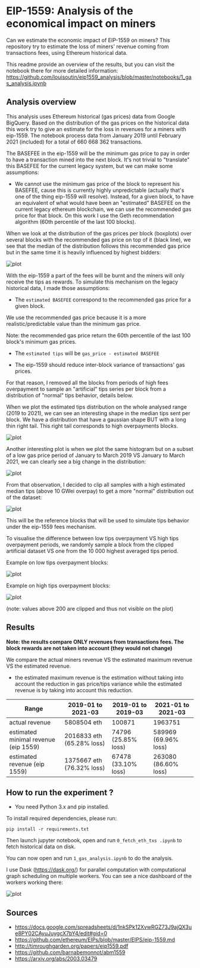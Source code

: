 # EIP-1559: Analysis of the economical impact on miners

Can we estimate the economic impact of EIP-1559 on miners? 
This repository try to estimate the loss of miners' revenue coming from transactions fees, using Ethereum historical data.

This readme provide an overview of the results, but you can visit the
notebook there for more detailed information:
https://github.com/louisoutin/eip1559_analysis/blob/master/notebooks/1_gas_analysis.ipynb

## Analysis overview

This analysis uses Ethereum historical (gas prices) data from Google BigQuery. Based on the distribution of the gas
prices on the historical data this work try to give an estimate for the loss in revenues for a miners with eip-1559.
The notebook process data from January 2019 until February 2021 (included) for a total of 660 668 362 transactions.

The BASEFEE in the eip-1559 will be the minimum gas price to pay in order to have a transaction mined into the next block. 
It's not trivial to "translate" this BASEFEE for the current legacy system, but we can make some assumptions:
- We cannot use the minimum gas price of the block to represent his BASEFEE, cause this is currently highly unpredictable (actually that's one of the thing eip-1559 will resolve).
  Instead, for a given block, to have an equivalent of what would have been an "estimated" BASEFEE on the current legacy ethereum blockchain, 
  we can use the recommended gas price for that block. 
  On this work I use the Geth recommendation algorithm (60th percentile of the last 100 blocks).



When we look at the distribution of the gas prices per block (boxplots) 
over several blocks with the recommended gas price on top of it (black line), we
see that the median of the distribution follows this recommended gas price but in the
same time it is heavily influenced by highest bidders:

![plot](./images/example_random.png)

With the eip-1559 a part of the fees will be burnt and the miners will only receive
the tips as rewards. To simulate this mechanism on the legacy historical data, I made those
assumptions:

- The `estimated BASEFEE` correspond to the recommended gas price for a given block.

We use the recommended gas price because it is a more realistic/predictable value than the minimum gas price.

Note: the recommended gas price return the 60th percentile of the last 100 block's minimum gas prices.

- The `estimated tips` will be `gas_price - estimated BASEFEE`

- The eip-1559 should reduce inter-block variance of transactions' gas prices.

For that reason, I removed all the blocks from periods of high fees overpayment to sample an "artificial"
tips series per block from a distribution of "normal" tips behavior, details below.

When we plot the estimated tips distribution on the whole analysed range (2019 to 2021), we can see
an interesting shape in the median tips sent per block. We have a distribution that have a gaussian shape
BUT with a long thin right tail. This right tail corresponds to high overpayments blocks.

![plot](./images/estimated_tips_distr.png)

Another interesting plot is when we plot the same histogram but on a subset of a low
gas price period of January to March 2019 VS January to March 2021, we can clearly see
a big change in the distribution:

![plot](./images/estimated_tips_comparison.png)

From that observation, I decided to clip all samples with a high estimated median tips (above 10 GWei overpay)
to get a more "normal" distribution out of the dataset:

![plot](./images/sampled_estimated_tips_distr.png)

This will be the reference blocks that will be used to simulate tips behavior under the eip-1559 fees mechanism.

To visualise the difference between low tips overpayment VS high tips overpayment periods,
we randomly sample a block from the clipped artificial dataset VS one from the 10 000 highest averaged tips period.

Example on low tips overpayment blocks:

![plot](./images/example_low.png)

Example on high tips overpayment blocks:

![plot](./images/example_high.png)

(note: values above 200 are clipped and thus not visible on the plot)

## Results

**Note: the results compare ONLY revenues from transactions fees. The block rewards are not taken into account (they would not change)**

We compare the actual miners revenue VS the estimated maximum revenue VS the estimated revenue.

- the estimated maximum revenue is the estimation without taking into account the reduction
in gas price/tips variance while the estimated revenue is by taking into account this reduction.

Range | 2019-01 to 2021-03 | 2019-01 to 2019-03 | 2021-01 to 2021-03
--- | --- | --- | --- 
actual revenue | 5808504 eth | 100871 | 1963751
estimated minimal revenue (eip 1559) | 2016833 eth (65.28% loss) | 74796 (25.85% loss) | 589969 (69.96% loss)
estimated revenue (eip 1559) | 1375667 eth (76.32% loss) | 67478 (33.10% loss) | 263080 (86.60% loss)

## How to run the experiment ?

- You need Python 3.x and pip installed.

To install required dependencies, please run:

`pip install -r requirements.txt`

Then launch jupyter notebook, open and run `0_fetch_eth_txs .ipynb` to fetch
historical data on disk.

You can now open and run `1_gas_analysis.ipynb` to do the analysis.

I use Dask (https://dask.org/) for parallel computation with computational graph scheduling on multiple workers.
You can see a nice dashboard of the workers working there:

![plot](./images/running_dask_screenshot.png)


## Sources

- https://docs.google.com/spreadsheets/d/1nkSPk12XvwRGZ73J9ajQX3ue8PY02CAyuJuygcX7bY4/edit#gid=0
- https://github.com/ethereum/EIPs/blob/master/EIPS/eip-1559.md
- http://timroughgarden.org/papers/eip1559.pdf
- https://github.com/barnabemonnot/abm1559
- https://arxiv.org/abs/2003.03479
